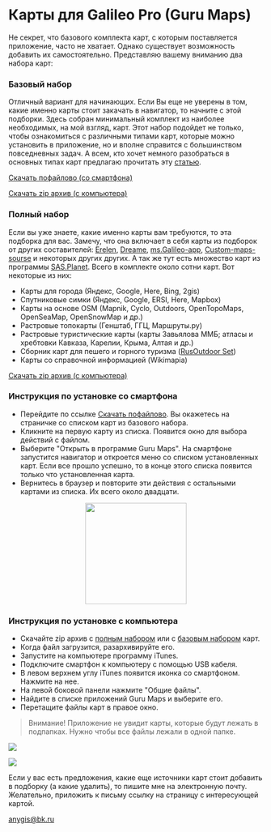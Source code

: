 # Карты для Galileo Pro (Guru Maps)

Не секрет, что базового комплекта карт, с которым поставляется приложение, часто не хватает. Однако существует возможность добавить их самостоятельно. Представляю вашему вниманию два набора карт:

### Базовый набор
Отличный вариант для начинающих. Если Вы еще не уверены в том, какие именно карты стоит закачать в навигатор, то начните с этой подборки. Здесь собран минимальный комплект из наиболее необходимых, на мой взгляд, карт.  Этот набор подойдет не только, чтобы ознакомиться с различными типами карт, которые можно установить в приложение, но и вполне справится с большинством повседневных задач. А всем, кто хочет немного разобраться в основных типах карт предлагаю прочитать эту [статью][1].

[Скачать пофайлово  (со смартфона)][2]

[Скачать zip архив  (с компьютера)][3]

[1]: https://shuriktravel.ru/maps/
[2]: https://github.com/nnngrach/map-sources/tree/master/Galileo%20online%20maps/Zip%20for%20download
[3]: https://github.com/nnngrach/map-sources/raw/master/Galileo%20online%20maps/Zip%20for%20download/Beginner%20set.zip

### Полный набор
Если вы уже знаете, какие именно карты вам требуются, то эта подборка для вас. Замечу, что она включает в себя карты из подборок от других составителей: [Erelen][6], [Dreame][7], [ms.Galileo-app][8], [Custom-maps-sourse][9] и некоторых других других. А так же тут есть множество карт из программы [SAS.Planet][10]. Всего в комплекте около сотни карт. Вот некоторые из них:

- Карты для города (Яндекс, Google, Here, Bing, 2gis)
- Спутниковые симки (Яндекс, Google, ERSI, Here, Mapbox) 
- Карты на основе OSM (Mapnik, Cyclo, Outdoors, OpenTopoMaps, OpenSeaMap, OpenSnowMap и др.)
- Растровые топокарты (Генштаб, ГГЦ, Маршруты.ру)
- Растровые туристические карты (карты Завьялова ММБ; атласы и хребтовки Кавказа, Карелии, Крыма, Алтая и др.)
- Сборник карт для пешего и горного туризма ([RusOutdoor Set][5])
- Карты со справочной информацией (Wikimapia)


[Скачать zip архив  (с компьютера)][11]

[5]: https://github.com/nnngrach/map-sources/tree/master/Experimantal%20area 
[6]: https://melda.ru/locus/maps/
[7]: http://4pda.ru/forum/index.php?showtopic=210573&st=3060#entry52768866
[8]: https://ms.galileo-app.com/
[9]: https://custom-map-source.appspot.com/
[10]: http://www.sasgis.org/
[11]: https://github.com/nnngrach/map-sources/raw/master/Galileo%20online%20maps/Zip%20for%20download/Full%20set.zip


### Инструкция по установке со смартфона
* Перейдите по ссылке [Скачать пофайлово][2]. Вы окажетесь на страничке со списком карт из базового набора. 
* Кликните на первую карту из списка. Появится окно для выбора действий с файлом.
* Выберите "Открыть в программе Guru Maps". На смартфоне запустится навигатор и откроется меню со списком установленных карт. Если все прошло успешно, то в конце этого списка появится только что установленная карта.
* Вернитесь в браузер и повторите эти действия с остальными картами из списка. Их всего около двадцати.

<p align="center">
<img src="https://gurumaps.app/manuals/ios/assets/file_import_url_1.png" width="200"/>
</p>


### Инструкция по установке с компьютера
* Скачайте zip архив с [полным набором][11] или с [базовым набором][3] карт.
* Когда файл загрузится, разархивируйте его. 
* Запустите на компьютере программу iTunes.
* Подключите смартфон к компьютеру с помощью USB кабеля.
* В левом верхнем углу iTunes появится иконка со смартфоном. Нажмите на нее.
* На левой боковой панели нажмите "Общие файлы".
* Найдите в списке приложений Guru Maps и выберите его.
* Перетащите файлы карт в правое окно.

> Внимание! Приложение не увидит карты, которые будут лежать в подпапках. Нужно чтобы все файлы лежали в одной папке.

![](https://support.apple.com/library/content/dam/edam/applecare/images/ru_RU/itunes/macos-mojave-itunes-12-9-connected-device.png)

![](https://gurumaps.app/manuals/ios/assets/file_sharing_itunes.png)



Если у вас есть предложения, какие еще источники карт стоит добавить в подборку (а какие удалить), то пишите мне на электронную почту. Желательно, приложить к письму ссылку на страницу с интересующей картой. 

anygis@bk.ru
